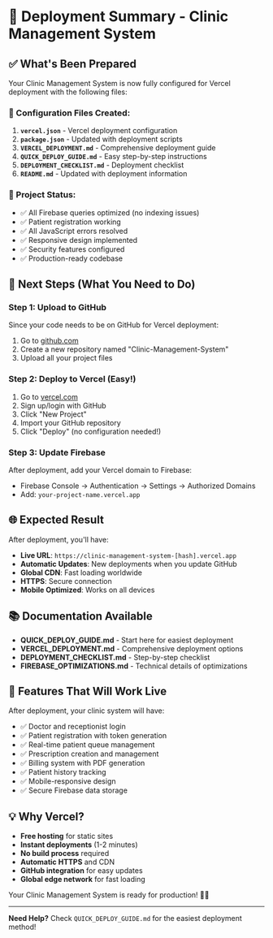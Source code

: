 # 🚀 Deployment Summary - Clinic Management System

## ✅ What's Been Prepared

Your Clinic Management System is now fully configured for Vercel deployment with the following files:

### 📄 Configuration Files Created:
1. **`vercel.json`** - Vercel deployment configuration
2. **`package.json`** - Updated with deployment scripts
3. **`VERCEL_DEPLOYMENT.md`** - Comprehensive deployment guide
4. **`QUICK_DEPLOY_GUIDE.md`** - Easy step-by-step instructions
5. **`DEPLOYMENT_CHECKLIST.md`** - Deployment checklist
6. **`README.md`** - Updated with deployment information

### 🔧 Project Status:
- ✅ All Firebase queries optimized (no indexing issues)
- ✅ Patient registration working
- ✅ All JavaScript errors resolved
- ✅ Responsive design implemented
- ✅ Security features configured
- ✅ Production-ready codebase

## 🎯 Next Steps (What You Need to Do)

### Step 1: Upload to GitHub
Since your code needs to be on GitHub for Vercel deployment:

1. Go to [github.com](https://github.com)
2. Create a new repository named "Clinic-Management-System"
3. Upload all your project files

### Step 2: Deploy to Vercel (Easy!)
1. Go to [vercel.com](https://vercel.com)
2. Sign up/login with GitHub
3. Click "New Project"
4. Import your GitHub repository
5. Click "Deploy" (no configuration needed!)

### Step 3: Update Firebase
After deployment, add your Vercel domain to Firebase:
- Firebase Console → Authentication → Settings → Authorized Domains
- Add: `your-project-name.vercel.app`

## 🌐 Expected Result

After deployment, you'll have:
- **Live URL**: `https://clinic-management-system-[hash].vercel.app`
- **Automatic Updates**: New deployments when you update GitHub
- **Global CDN**: Fast loading worldwide
- **HTTPS**: Secure connection
- **Mobile Optimized**: Works on all devices

## 📚 Documentation Available

- **QUICK_DEPLOY_GUIDE.md** - Start here for easiest deployment
- **VERCEL_DEPLOYMENT.md** - Comprehensive deployment options
- **DEPLOYMENT_CHECKLIST.md** - Step-by-step checklist
- **FIREBASE_OPTIMIZATIONS.md** - Technical details of optimizations

## 🎉 Features That Will Work Live

After deployment, your clinic system will have:
- ✅ Doctor and receptionist login
- ✅ Patient registration with token generation
- ✅ Real-time patient queue management
- ✅ Prescription creation and management
- ✅ Billing system with PDF generation
- ✅ Patient history tracking
- ✅ Mobile-responsive design
- ✅ Secure Firebase data storage

## 💡 Why Vercel?

- **Free hosting** for static sites
- **Instant deployments** (1-2 minutes)
- **No build process** required
- **Automatic HTTPS** and CDN
- **GitHub integration** for easy updates
- **Global edge network** for fast loading

Your Clinic Management System is ready for production! 🏥✨

---

**Need Help?** Check `QUICK_DEPLOY_GUIDE.md` for the easiest deployment method!
